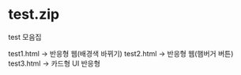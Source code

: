 # test.zip
test 모음집

test1.html -> 반응형 웹(배경색 바뀌기)
test2.html -> 반응형 웹(햄버거 버튼)
test3.html -> 카드형 UI 반응형